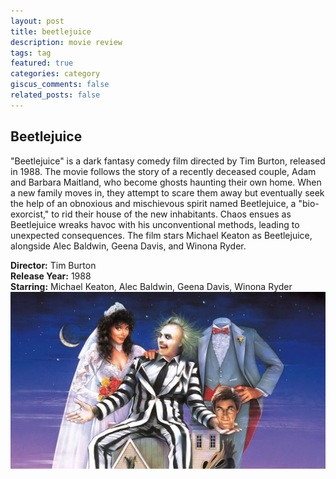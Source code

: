 ```yaml
---
layout: post
title: beetlejuice
description: movie review
tags: tag
featured: true
categories: category
giscus_comments: false
related_posts: false
---
```

## Beetlejuice

"Beetlejuice" is a dark fantasy comedy film directed by Tim Burton, released in 1988. The movie follows the story of a recently deceased couple, Adam and Barbara Maitland, who become ghosts haunting their own home. When a new family moves in, they attempt to scare them away but eventually seek the help of an obnoxious and mischievous spirit named Beetlejuice, a "bio-exorcist," to rid their house of the new inhabitants. Chaos ensues as Beetlejuice wreaks havoc with his unconventional methods, leading to unexpected consequences. The film stars Michael Keaton as Beetlejuice, alongside Alec Baldwin, Geena Davis, and Winona Ryder.


**Director:** Tim Burton  
**Release Year:** 1988  
**Starring:** Michael Keaton, Alec Baldwin, Geena Davis, Winona Ryder
![picture of film](/assets/img/bj.jpg)
